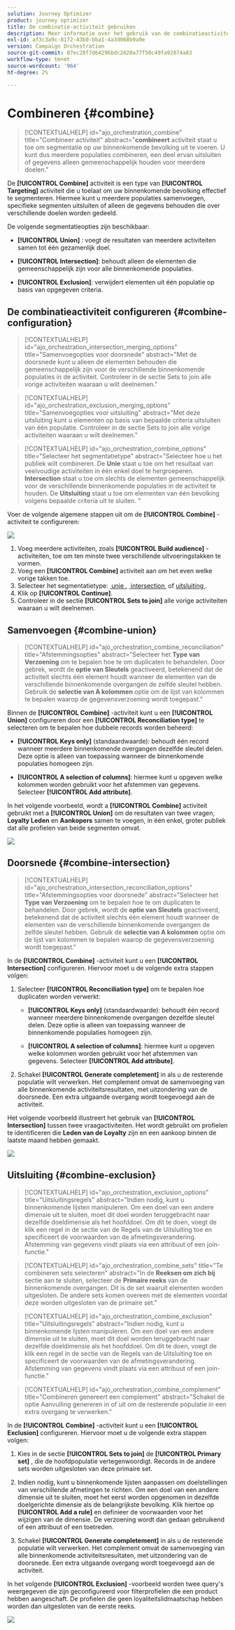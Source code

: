 ```yaml
---
solution: Journey Optimizer
product: journey optimizer
title: De combinatie-activiteit gebruiken
description: Meer informatie over het gebruik van de combinatieactiviteit
exl-id: af3c3a9c-8172-43b0-bba1-4a3d068b9a9e
version: Campaign Orchestration
source-git-commit: 07ec28f7d64296bdc2020a77f50c49fa92074a83
workflow-type: tm+mt
source-wordcount: '964'
ht-degree: 2%

---
```



# Combineren {#combine}

>[!CONTEXTUALHELP]
>id="ajo_orchestration_combine"
>title="Combineer activiteit"
>abstract="**combineert** activiteit staat u toe om segmentatie op uw binnenkomende bevolking uit te voeren. U kunt dus meerdere populaties combineren, een deel ervan uitsluiten of gegevens alleen gemeenschappelijk houden voor meerdere doelen."

De **[!UICONTROL Combine]** activiteit is een type van **[!UICONTROL Targeting]** activiteit die u toelaat om uw binnenkomende bevolking effectief te segmenteren. Hiermee kunt u meerdere populaties samenvoegen, specifieke segmenten uitsluiten of alleen de gegevens behouden die over verschillende doelen worden gedeeld.

De volgende segmentatieopties zijn beschikbaar:

* **[!UICONTROL Union]** : voegt de resultaten van meerdere activiteiten samen tot één gezamenlijk doel.

* **[!UICONTROL Intersection]**: behoudt alleen de elementen die gemeenschappelijk zijn voor alle binnenkomende populaties.

* **[!UICONTROL Exclusion]**: verwijdert elementen uit één populatie op basis van opgegeven criteria.

## De combinatieactiviteit configureren {#combine-configuration}

>[!CONTEXTUALHELP]
>id="ajo_orchestration_intersection_merging_options"
>title="Samenvoegopties voor doorsnede"
>abstract="Met de doorsnede kunt u alleen de elementen behouden die gemeenschappelijk zijn voor de verschillende binnenkomende populaties in de activiteit. Controleer in de sectie Sets to join alle vorige activiteiten waaraan u wilt deelnemen."

>[!CONTEXTUALHELP]
>id="ajo_orchestration_exclusion_merging_options"
>title="Samenvoegopties voor uitsluiting"
>abstract="Met deze uitsluiting kunt u elementen op basis van bepaalde criteria uitsluiten van één populatie. Controleer in de sectie Sets to join alle vorige activiteiten waaraan u wilt deelnemen."

>[!CONTEXTUALHELP]
>id="ajo_orchestration_combine_options"
>title="Selecteer het segmentatietype"
>abstract="Selecteer hoe u het publiek wilt combineren. De **Unie** staat u toe om het resultaat van veelvoudige activiteiten in één enkel doel te hergroeperen. **Intersection** staat u toe om slechts de elementen gemeenschappelijk voor de verschillende binnenkomende populaties in de activiteit te houden. De **Uitsluiting** staat u toe om elementen van één bevolking volgens bepaalde criteria uit te sluiten. "

Voer de volgende algemene stappen uit om de **[!UICONTROL Combine]** -activiteit te configureren:

![](../assets/orchestrated-union.png)

1. Voeg meerdere activiteiten, zoals **[!UICONTROL Build audience]** -activiteiten, toe om ten minste twee verschillende uitvoeringstakken te vormen.
1. Voeg een **[!UICONTROL Combine]** activiteit aan om het even welke vorige takken toe.
1. Selecteer het segmentatietype: [&#x200B; unie &#x200B;](#union), [&#x200B; intersection &#x200B;](#intersection) of [&#x200B; uitsluiting &#x200B;](#exclusion).
1. Klik op **[!UICONTROL Continue]**.
1. Controleer in de sectie **[!UICONTROL Sets to join]** alle vorige activiteiten waaraan u wilt deelnemen.

## Samenvoegen {#combine-union}

>[!CONTEXTUALHELP]
>id="ajo_orchestration_combine_reconciliation"
>title="Afstemmingsopties"
>abstract="Selecteer het **Type van Verzoening** om te bepalen hoe te om duplicaten te behandelen. Door gebrek, wordt de **optie van Sleutels** geactiveerd, betekenend dat de activiteit slechts één element houdt wanneer de elementen van de verschillende binnenkomende overgangen de zelfde sleutel hebben. Gebruik de **selectie van A kolommen** optie om de lijst van kolommen te bepalen waarop de gegevensverzoening wordt toegepast."

Binnen de **[!UICONTROL Combine]** -activiteit kunt u een **[!UICONTROL Union]** configureren door een **[!UICONTROL Reconciliation type]** te selecteren om te bepalen hoe dubbele records worden beheerd:

* **[!UICONTROL Keys only]** (standaardwaarde): behoudt één record wanneer meerdere binnenkomende overgangen dezelfde sleutel delen. Deze optie is alleen van toepassing wanneer de binnenkomende populaties homogeen zijn.

* **[!UICONTROL A selection of columns]**: hiermee kunt u opgeven welke kolommen worden gebruikt voor het afstemmen van gegevens. Selecteer **[!UICONTROL Add attribute]**.

In het volgende voorbeeld, wordt a **[!UICONTROL Combine]** activiteit gebruikt met a **[!UICONTROL Union]** om de resultaten van twee vragen, **Loyalty Leden** en **Aankopers** samen te voegen, in één enkel, groter publiek dat alle profielen van beide segmenten omvat.

![](../assets/orchestrated-union-example.png)

## Doorsnede {#combine-intersection}

>[!CONTEXTUALHELP]
>id="ajo_orchestration_intersection_reconciliation_options"
>title="Afstemmingsopties voor doorsnede"
>abstract="Selecteer het **Type van Verzoening** om te bepalen hoe te om duplicaten te behandelen. Door gebrek, wordt de **optie van Sleutels** geactiveerd, betekenend dat de activiteit slechts één element houdt wanneer de elementen van de verschillende binnenkomende overgangen de zelfde sleutel hebben. Gebruik de **selectie van A kolommen** optie om de lijst van kolommen te bepalen waarop de gegevensverzoening wordt toegepast."

In de **[!UICONTROL Combine]** -activiteit kunt u een **[!UICONTROL Intersection]** configureren. Hiervoor moet u de volgende extra stappen volgen:

1. Selecteer **[!UICONTROL Reconciliation type]** om te bepalen hoe duplicaten worden verwerkt:

   * **[!UICONTROL Keys only]** (standaardwaarde): behoudt één record wanneer meerdere binnenkomende overgangen dezelfde sleutel delen. Deze optie is alleen van toepassing wanneer de binnenkomende populaties homogeen zijn.

   * **[!UICONTROL A selection of columns]**: hiermee kunt u opgeven welke kolommen worden gebruikt voor het afstemmen van gegevens. Selecteer **[!UICONTROL Add attribute]**.

1. Schakel **[!UICONTROL Generate completement]** in als u de resterende populatie wilt verwerken. Het complement omvat de samenvoeging van alle binnenkomende activiteitsresultaten, met uitzondering van de doorsnede. Een extra uitgaande overgang wordt toegevoegd aan de activiteit.

Het volgende voorbeeld illustreert het gebruik van **[!UICONTROL Intersection]** tussen twee vraagactiviteiten. Het wordt gebruikt om profielen te identificeren die **Leden van de Loyalty** zijn en een aankoop binnen de laatste maand hebben gemaakt.

![](../assets/orchestrated-intersection-example.png)


## Uitsluiting {#combine-exclusion}

>[!CONTEXTUALHELP]
>id="ajo_orchestration_exclusion_options"
>title="Uitsluitingsregels"
>abstract="Indien nodig, kunt u binnenkomende lijsten manipuleren. Om een doel van een andere dimensie uit te sluiten, moet dit doel worden teruggebracht naar dezelfde doeldimensie als het hoofddoel. Om dit te doen, voegt de klik een regel in de sectie van de Regels van de Uitsluiting toe en specificeert de voorwaarden van de afmetingsverandering. Afstemming van gegevens vindt plaats via een attribuut of een join-functie."

>[!CONTEXTUALHELP]
>id="ajo_orchestration_combine_sets"
>title="Te combineren sets selecteren"
>abstract="In de **Reeksen om zich bij** sectie aan te sluiten, selecteer de **Primaire reeks** van de binnenkomende overgangen. Dit is de set waaruit elementen worden uitgesloten. De andere sets komen overeen met de elementen voordat deze worden uitgesloten van de primaire set."

>[!CONTEXTUALHELP]
>id="ajo_orchestration_combine_exclusion"
>title="Uitsluitingsregels"
>abstract="Indien nodig, kunt u binnenkomende lijsten manipuleren. Om een doel van een andere dimensie uit te sluiten, moet dit doel worden teruggebracht naar dezelfde doeldimensie als het hoofddoel. Om dit te doen, voegt de klik een regel in de sectie van de Regels van de Uitsluiting toe en specificeert de voorwaarden van de afmetingsverandering. Afstemming van gegevens vindt plaats via een attribuut of een join-functie."

>[!CONTEXTUALHELP]
>id="ajo_orchestration_combine_complement"
>title="Combineren genereert een complement"
>abstract="Schakel de optie Aanvulling genereren in of uit om de resterende populatie in een extra overgang te verwerken."

In de **[!UICONTROL Combine]** -activiteit kunt u een **[!UICONTROL Exclusion]** configureren. Hiervoor moet u de volgende extra stappen volgen:

1. Kies in de sectie **[!UICONTROL Sets to join]** de **[!UICONTROL Primary set]** , die de hoofdpopulatie vertegenwoordigt. Records in de andere sets worden uitgesloten van deze primaire set.

1. Indien nodig, kunt u binnenkomende lijsten aanpassen om doelstellingen van verschillende afmetingen te richten. Om een doel van een andere dimensie uit te sluiten, moet het eerst worden opgenomen in dezelfde doelgerichte dimensie als de belangrijkste bevolking. Klik hiertoe op **[!UICONTROL Add a rule]** en definieer de voorwaarden voor het wijzigen van de dimensie. De verzoening wordt dan gedaan gebruikend of een attribuut of een toetreden.

1. Schakel **[!UICONTROL Generate completement]** in als u de resterende populatie wilt verwerken. Het complement omvat de samenvoeging van alle binnenkomende activiteitsresultaten, met uitzondering van de doorsnede. Een extra uitgaande overgang wordt toegevoegd aan de activiteit.

In het volgende **[!UICONTROL Exclusion]** -voorbeeld worden twee query&#39;s weergegeven die zijn geconfigureerd voor filterprofielen die een product hebben aangeschaft. De profielen die geen loyaliteitslidmaatschap hebben worden dan uitgesloten van de eerste reeks.

![](../assets/orchestrated-exclusion-example.png)

